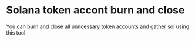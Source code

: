 # Solana token accont burn and close



You can burn and close all unncessary token accounts and gather sol using this tool.
